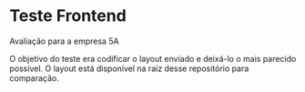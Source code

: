 # Teste Frontend
Avaliação para a empresa 5A

O objetivo do teste era codificar o layout enviado e deixá-lo o mais parecido possível. O layout está disponível na raiz desse repositório para comparação.
